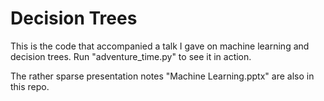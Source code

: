# Decision Trees

This is the code that accompanied a talk I gave on machine learning
and decision trees. Run "adventure_time.py" to see it in action.


The rather sparse presentation notes "Machine Learning.pptx" are also in this repo.
